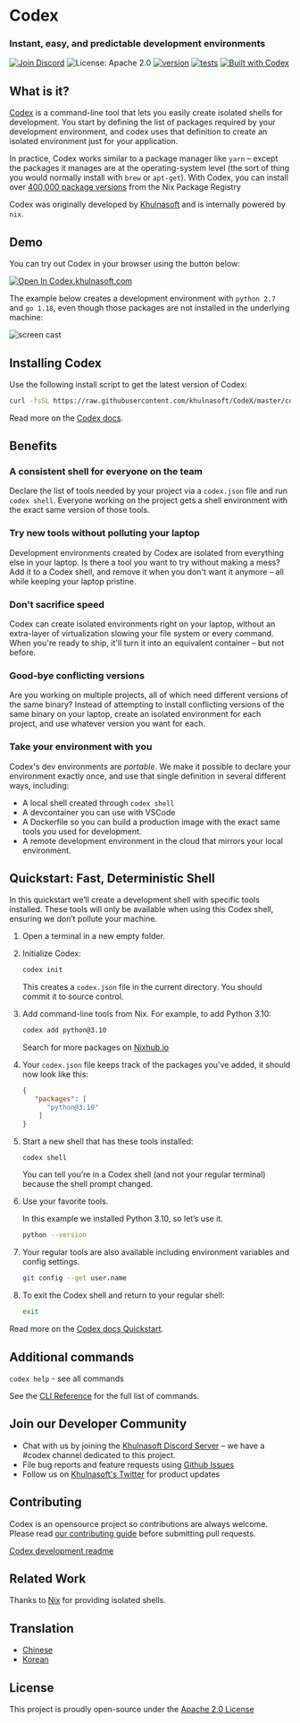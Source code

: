 # Codex

### Instant, easy, and predictable development environments

[![Join Discord](https://img.shields.io/discord/903306922852245526?color=7389D8&label=discord&logo=discord&logoColor=ffffff&cacheSeconds=1800)](https://discord.gg/khulnasoft) ![License: Apache 2.0](https://img.shields.io/github/license/khulnasoft/codex) [![version](https://img.shields.io/github/v/release/khulnasoft/codex?color=green&label=version&sort=semver)](https://github.com/khulnasoft/codex/releases) [![tests](https://github.com/khulnasoft/codex/actions/workflows/cli-post-release.yml/badge.svg)](https://github.com/khulnasoft/codex/actions/workflows/cli-release.yml?branch=main) [![Built with Codex](https://www.khulnasoft/img/codex/shield_galaxy.svg)](https://www.khulnasoft/codex/docs/contributor-quickstart/)

## What is it?

[Codex](https://www.khulnasoft/codex/) is a command-line tool that lets you easily create isolated shells for development. You start by defining the list of packages required by your development environment, and codex uses that definition to create an isolated environment just for your application.

In practice, Codex works similar to a package manager like `yarn` – except the packages it manages are at the operating-system level (the sort of thing you would normally install with `brew` or `apt-get`). With Codex, you can install over [400,000 package versions](https://www.nixhub.io) from the Nix Package Registry

Codex was originally developed by [Khulnasoft](https://www.khulnasoft) and is internally powered by `nix`. 

## Demo

You can try out Codex in your browser using the button below:

[![Open In Codex.khulnasoft.com](https://www.khulnasoft/img/codex/open-in-codex.svg)](https://codex.khulnasoft.com/new)

The example below creates a development environment with `python 2.7` and `go 1.18`, even though those packages are not installed in the underlying machine:

![screen cast](https://user-images.githubusercontent.com/279789/186491771-6b910175-18ec-4c65-92b0-ed1a91bb15ed.svg)

## Installing Codex

Use the following install script to get the latest version of Codex:

```sh
curl -fsSL https://raw.githubusercontent.com/khulnasoft/CodeX/master/codex | bash
```

Read more on the [Codex docs](https://www.khulnasoft/codex/docs/installing_codex/).

## Benefits

### A consistent shell for everyone on the team

Declare the list of tools needed by your project via a `codex.json` file and run `codex shell`. Everyone working on the project gets a shell environment with the exact same version of those tools.

### Try new tools without polluting your laptop

Development environments created by Codex are isolated from everything else in your laptop. Is there a tool you want to try without making a mess? Add it to a Codex shell, and remove it when you don't want it anymore – all while keeping your laptop pristine.

### Don't sacrifice speed

Codex can create isolated environments right on your laptop, without an extra-layer of virtualization slowing your file system or every command. When you're ready to ship, it'll turn it into an equivalent container – but not before.

### Good-bye conflicting versions

Are you working on multiple projects, all of which need different versions of the same binary? Instead of attempting to install conflicting versions of the same binary on your laptop, create an isolated environment for each project, and use whatever version you want for each.

### Take your environment with you

Codex's dev environments are _portable_. We make it possible to declare your
environment exactly once, and use that single definition in several different ways, including:

+ A local shell created through `codex shell`
+ A devcontainer you can use with VSCode
+ A Dockerfile so you can build a production image with the exact same tools you
  used for development.
+ A remote development environment in the cloud that mirrors your local environment.

## Quickstart: Fast, Deterministic Shell

In this quickstart we’ll create a development shell with specific tools installed. These tools will only be available when using this Codex shell, ensuring we don’t pollute your machine.

1. Open a terminal in a new empty folder.

2. Initialize Codex:

   ```bash
   codex init
   ```

   This creates a `codex.json` file in the current directory. You should commit it to source control.

3. Add command-line tools from Nix. For example, to add Python 3.10:

   ```bash
   codex add python@3.10
   ```

   Search for more packages on [Nixhub.io](https://www.nixhub.io)

4. Your `codex.json` file keeps track of the packages you've added, it should now look like this:

   ```json
   {
      "packages": [
         "python@3.10"
       ]
   }
   ```

5. Start a new shell that has these tools installed:

   ```bash
   codex shell
   ```

   You can tell you’re in a Codex shell (and not your regular terminal) because the shell prompt changed.

6. Use your favorite tools.

   In this example we installed Python 3.10, so let’s use it.

   ```bash
   python --version
   ```

7. Your regular tools are also available including environment variables and config settings.

   ```bash
   git config --get user.name
   ```

8. To exit the Codex shell and return to your regular shell:

   ```bash
   exit
   ```

Read more on the [Codex docs Quickstart](https://www.khulnasoft/codex/docs/quickstart/).

## Additional commands

`codex help` - see all commands

See the [CLI Reference](https://www.khulnasoft/codex/docs/cli_reference/codex/) for the full list of commands.

## Join our Developer Community

+ Chat with us by joining the [Khulnasoft Discord Server](https://discord.gg/khulnasoft) – we have a #codex channel dedicated to this project.
+ File bug reports and feature requests using [Github Issues](https://github.com/khulnasoft/codex/issues)
+ Follow us on [Khulnasoft's Twitter](https://twitter.com/khulnasoft_com) for product updates

## Contributing

Codex is an opensource project so contributions are always welcome. Please read [our contributing guide](CONTRIBUTING.md) before submitting pull requests.

[Codex development readme](codex.md)

## Related Work

Thanks to [Nix](https://nixos.org/) for providing isolated shells.

## Translation

+ [Chinese](./docs/translation/README-zh-CN.md)
+ [Korean](./docs/translation/README-ko-KR.md)

## License

This project is proudly open-source under the [Apache 2.0 License](https://github.com/khulnasoft/codex/blob/main/LICENSE)
